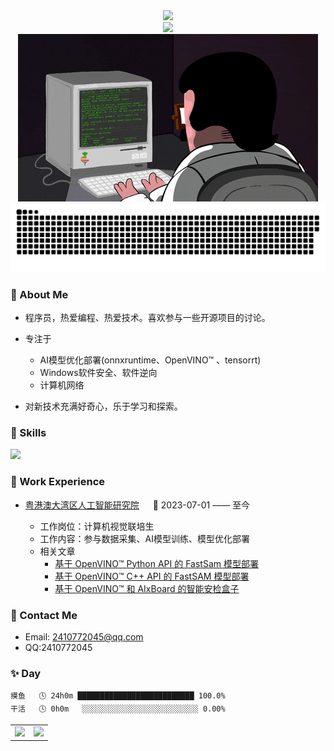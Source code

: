 
<div align="center">
<img src="https://count.getloli.com/get/@:wxxz975?theme=gelbooru">
</div>
<div align="center"> 

<!-- dynamic typing effect 动态打字效果 -->
<div>
    <img src="https://readme-typing-svg.demolab.com?font=Fira+Code&pause=1000&width=435&lines=printf(%22Hello%2C%20World%22);祝您天天开心!&center=true&size=27" 
    />
</div>

<!-- knock code pictures 敲代码的图片 -->
  <picture>
    <img src="asset/coding.gif" />
  </picture>

<!-- Snake Code Contribution Map 贪吃蛇代码贡献图 -->
  <picture>
    <img alt="github-snake" src="asset/github-contribution-grid-snake-dark.svg" />
  </picture>
    
</div>


###  🙋 About Me

- 程序员，热爱编程、热爱技术。喜欢参与一些开源项目的讨论。
- 专注于
  * AI模型优化部署(onnxruntime、OpenVINO™
、tensorrt)
  * Windows软件安全、软件逆向
  * 计算机网络
  
- 对新技术充满好奇心，乐于学习和探索。

### 🤺 Skills

<img src="https://skillicons.dev/icons?i=python,c,cpp,vscode,visualstudio,git,linux,cmake,qt,ai,bash,vim,neovim,github" /><br>



### 🏢 Work Experience

<!-- <img align="right" width="88" src="https://cdn.jsdelivr.net/gh/sun0225SUN/sun0225SUN/assets/images/nio.png" /> -->

- [粤港澳大湾区人工智能研究院](https://rgzn.szpt.edu.cn/) &emsp; 📌 2023-07-01 —— 至今
    
  - 工作岗位：计算机视觉联培生
  - 工作内容：参与数据采集、AI模型训练、模型优化部署
  - 相关文章
    * [基于 OpenVINO™ Python API 的 FastSam 模型部署](https://mp.weixin.qq.com/s/h2hG5f3eU1tk9xCvIcuQZw)
    * [基于 OpenVINO™ C++ API 的 FastSAM 模型部署](https://mp.weixin.qq.com/s/8s8YMVpcku8_SNrxDsOaUg)
    * [基于 OpenVINO™ 和 AIxBoard 的智能安检盒子](https://mp.weixin.qq.com/s/gf7Fyim3i7tEEcgBHjaiRw)

### 📃 Contact Me
- Email: 2410772045@qq.com
- QQ:2410772045


### ✨ Day

```text
摸鱼   🕓 24h0m ██████████████████████████ 100.0%
干活   🕓 0h0m   ░░░░░░░░░░░░░░░░░░░░░░░░░░ 0.00%
```

<table>
<tr>
    <td>
    <img src="https://github-readme-stats-git-masterrstaa-rickstaa.vercel.app/api/top-langs/?username=wxxz975&hide_title=true&hide_border=true&layout=compact&langs_count=6&text_color=000&icon_color=fff&bg_color=0,52fa5a,4dfcff,c64dff&theme=graywhite" height=200/>
    </td>
    <td>
    <img src="https://github-readme-stats-git-masterrstaa-rickstaa.vercel.app/api?username=wxxz975&hide_title=true&hide_border=true&show_icons=true&include_all_commits=true&line_height=21text_color=000&icon_color=000&bg_color=0,ea6161,ffc64d,fffc4d,52fa5a&theme=graywhite" height=250/>
    </td>
</tr>
</table>

<br>







